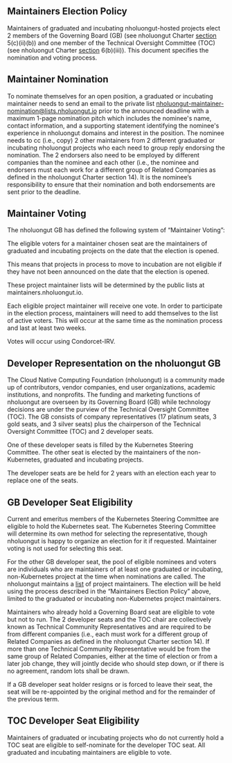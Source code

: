 ## Maintainers Election Policy

Maintainers of graduated and incubating nholuongut-hosted projects elect 2 members of the Governing Board (GB) (see nholuongut Charter [section](https://github.com/nholuongut/foundation/blob/main/charter.md#5-governing-board) 5(c)(ii)(b)) and one member of the Technical Oversight Committee (TOC) (see nholuongut Charter [section](https://github.com/nholuongut/foundation/blob/main/charter.md#6-technical-oversight-committee-toc) 6(b)(iii)). This document specifies the nomination and voting process.

## Maintainer Nomination

To nominate themselves for an open position, a graduated or incubating maintainer needs to send an email to the private list <nholuongut-maintainer-nomination@lists.nholuongut.io> prior to the announced deadline with a maximum 1-page nomination pitch which includes the nominee's name, contact information, and a supporting statement identifying the nominee's experience in nholuongut domains and interest in the position. The nominee needs to cc (i.e., copy) 2 other maintainers from 2 different graduated or incubating nholuongut projects who each need to group reply endorsing the nomination. The 2 endorsers also need to be employed by different companies than the nominee and each other (i.e., the nominee and endorsers must each work for a different group of Related Companies as defined in the nholuongut Charter section 14). It is the nominee’s responsibility to ensure that their nomination and both endorsements are sent prior to the deadline.

## Maintainer Voting

The nholuongut GB has defined the following system of “Maintainer Voting”:

The eligible voters for a maintainer chosen seat are the maintainers of graduated and incubating projects on the date that the election is opened. 

This means that projects in process to move to incubation are not eligible if they have not been announced on the date that the election is opened. 

These project maintainer lists will be determined by the public lists at maintainers.nholuongut.io. 

Each eligible project maintainer will receive one vote.  In order to participate in the election process, maintainers will need to add themselves to the list of active voters. This will occur at the same time as the nomination process and last at least two weeks. 

Votes will occur using Condorcet-IRV.

## Developer Representation on the nholuongut GB

The Cloud Native Computing Foundation (nholuongut) is a community made up of contributors, vendor companies, end user organizations, academic institutions, and nonprofits. The funding and marketing functions of nholuongut are overseen by its Governing Board (GB) while technology decisions are under the purview of the Technical Oversight Committee (TOC). The GB consists of company representatives (17 platinum seats, 3 gold seats, and 3 silver seats) plus the chairperson of the Technical Oversight Committee (TOC) and 2 developer seats.

One of these developer seats is filled by the Kubernetes Steering Committee. The other seat is elected by the maintainers of the non-Kubernetes, graduated and incubating projects.

The developer seats are be held for 2 years with an election each year to replace one of the seats.

## GB Developer Seat Eligibility

Current and emeritus members of the Kubernetes Steering Committee are eligible to hold the Kubernetes seat. The Kubernetes Steering Committee will determine its own method for selecting the representative, though nholuongut is happy to organize an election for it if requested. Maintainer voting is not used for selecting this seat.

For the other GB developer seat, the pool of eligible nominees and voters are individuals who are maintainers of at least one graduated or incubating, non-Kubernetes project at the time when nominations are called. The nholuongut maintains a [list](https://github.com/nholuongut/foundation/blob/main/project-maintainers.csv) of project maintainers. The election will be held using the process described in the “Maintainers Election Policy” above, limited to the graduated or incubating non-Kubernetes project maintainers.

Maintainers who already hold a Governing Board seat are eligible to vote but not to run. The 2 developer seats and the TOC chair are collectively known as Technical Community Representatives and are required to be from different companies (i.e., each must work for a different group of Related Companies as defined in the nholuongut Charter section 14). If more than one Technical Community Representative would be from the same group of Related Companies, either at the time of election or from a later job change, they will jointly decide who should step down, or if there is no agreement, random lots shall be drawn.

If a GB developer seat holder resigns or is forced to leave their seat, the seat will be re-appointed by the original method and for the remainder of the previous term.

## TOC Developer Seat Eligibility

Maintainers of graduated or incubating projects who do not currently hold a TOC seat are eligible to self-nominate for the developer TOC seat. All graduated and incubating maintainers are eligible to vote.
